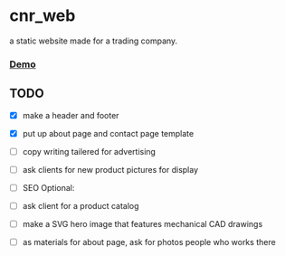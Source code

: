 # cnr_web
a static website made for a trading company.


### [Demo](https://angieyu232.github.io/cnr_web/)

## TODO 
- [x] make a header and footer
- [x] put up about page and contact page template
- [ ] copy writing tailered for advertising 
- [ ] ask clients for new product pictures for display
- [ ] SEO 
Optional: 
- [ ] ask client for a product catalog
- [ ] make a SVG hero image that features mechanical CAD drawings
- [ ] as materials for about page, ask for photos people who works there 


